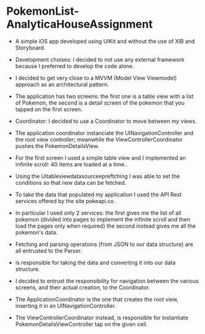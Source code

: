# PokemonList-AnalyticaHouseAssignment




- A simple iOS app developed using UIKit and without the use of XIB and Storyboard.

- Development choises: I decided to not use any external framework because I preferred to develop the code alone.

- I decided to get very close to a MVVM (Model View Viewmodel) approach as an architectural pattern. 

- The application has two screens: the first one is a table view with a list of Pokemon, the second is a detail screen of the pokemon that you tapped on the first screen.

- Coordinator: I decided to use a Coordinator to move between my views.

- The application coordinator instanciate the UINavigationController and the root view controller; meanwhile the ViewControllerCoordinator pushes the PokemonDetailsView.

- For the first screen I used a simple table view and I implemented an infinite scroll: 40 items are loaded at a time.. 

- Using the Uitableviewdatasourceepreftching I was able to set the conditions so that new data can be fetched. 

- To take the data that populated my application I used the API Rest services offered by the site pokeapi.co . 

- In particular I used only 2 services: the first gives me the list of all pokemon (divided into pages to implement the infinite scroll and then load the pages only when required) the second instead gives me all the pokemon's data.

- Fetching and parsing operations (from JSON to our data structure) are all entrusted to the Parser.

-  is responsible for taking the data and converting it into our data structure.
 
- I decided to entrust the responsibility for navigation between the various screens, and their actual creation, to the Coordinator.

- The ApplicationCoordinator is the one that creates the root view, inserting it in an UINavigationController. 

- The ViewControllerCoordinator instead, is responsible for instantiate PokemonDetailsViewController tap on the given cell.
